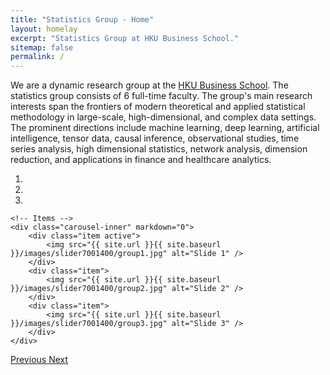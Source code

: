 ```yaml
---
title: "Statistics Group - Home"
layout: homelay
excerpt: "Statistics Group at HKU Business School."
sitemap: false
permalink: /
---
```



We are a dynamic research group at the [HKU Business School](https://www.hkubs.hku.hk/). The statistics group consists of 6 full-time faculty. The group's main research interests span the frontiers of modern theoretical and applied statistical methodology in large-scale, high-dimensional, and complex data settings. The prominent directions include machine learning, deep learning, artificial intelligence, tensor data, causal inference, observational studies, time series analysis, high dimensional statistics, network analysis, dimension reduction, and applications in finance and healthcare analytics.
 


<div markdown="0" id="carousel" class="carousel slide" data-ride="carousel" data-interval="4000" data-pause="hover" >
    <!-- Menu -->
    <ol class="carousel-indicators">
        <li data-target="#carousel" data-slide-to="0" class="active"></li>
        <li data-target="#carousel" data-slide-to="1"></li>
        <li data-target="#carousel" data-slide-to="2"></li>
    </ol>

    <!-- Items -->
    <div class="carousel-inner" markdown="0">
        <div class="item active">
            <img src="{{ site.url }}{{ site.baseurl }}/images/slider7001400/group1.jpg" alt="Slide 1" />
        </div>
        <div class="item">
            <img src="{{ site.url }}{{ site.baseurl }}/images/slider7001400/group2.jpg" alt="Slide 2" />
        </div>
        <div class="item">
            <img src="{{ site.url }}{{ site.baseurl }}/images/slider7001400/group3.jpg" alt="Slide 3" />
        </div>
    </div>
  <a class="left carousel-control" href="#carousel" role="button" data-slide="prev">
    <span class="glyphicon glyphicon-chevron-left" aria-hidden="true"></span>
    <span class="sr-only">Previous</span>
  </a>
  <a class="right carousel-control" href="#carousel" role="button" data-slide="next">
    <span class="glyphicon glyphicon-chevron-right" aria-hidden="true"></span>
    <span class="sr-only">Next</span>
  </a>
</div>






